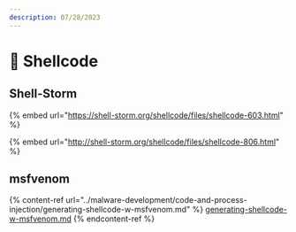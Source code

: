 ```yaml
---
description: 07/28/2023
---
```


# 🐚 Shellcode

## Shell-Storm

{% embed url="https://shell-storm.org/shellcode/files/shellcode-603.html" %}

{% embed url="http://shell-storm.org/shellcode/files/shellcode-806.html" %}

## msfvenom

{% content-ref url="../malware-development/code-and-process-injection/generating-shellcode-w-msfvenom.md" %}
[generating-shellcode-w-msfvenom.md](../malware-development/code-and-process-injection/generating-shellcode-w-msfvenom.md)
{% endcontent-ref %}
